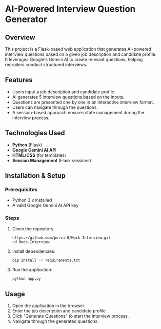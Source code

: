 # AI-Powered Interview Question Generator

## Overview

This project is a Flask-based web application that generates AI-powered interview questions based on a given job description and candidate profile. It leverages Google's Gemini AI to create relevant questions, helping recruiters conduct structured interviews.

## Features

- Users input a job description and candidate profile.
- AI generates 5 interview questions based on the inputs.
- Questions are presented one by one in an interactive interview format.
- Users can navigate through the questions.
- A session-based approach ensures state management during the interview process.

## Technologies Used

- **Python** (Flask)
- **Google Gemini AI API**
- **HTML/CSS** (for templates)
- **Session Management** (Flask sessions)

## Installation & Setup

### Prerequisites

- Python 3.x installed
- A valid Google Gemini AI API key

### Steps

1. Clone the repository:
   ```sh
   https://github.com/purva-8/Mock-Interview.git
   cd Mock-Interview
   ```
2. Install dependencies:
   ```sh
   pip install -r requirements.txt
   ```
3. Run the application:
   ```sh
   python app.py
   ```

## Usage

1. Open the application in the browser.
2. Enter the job description and candidate profile.
3. Click "Generate Questions" to start the interview process.
4. Navigate through the generated questions.
